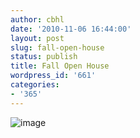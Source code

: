 ```yaml
---
author: cbhl
date: '2010-11-06 16:44:00'
layout: post
slug: fall-open-house
status: publish
title: Fall Open House
wordpress_id: '661'
categories:
- '365'
---
```


![image](http://blog.azuresky.ca/blog/wp-content/uploads/2010/11/wpid-IMG_20101106_162819.jpg)
